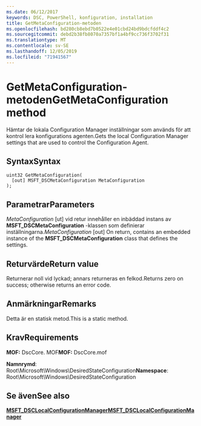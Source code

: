 ```yaml
---
ms.date: 06/12/2017
keywords: DSC, PowerShell, konfiguration, installation
title: GetMetaConfiguration-metoden
ms.openlocfilehash: bd280cb8ebd7b0522e4e01cbd24bd9bdcfddf4c2
ms.sourcegitcommit: debd2b38fb8070a7357bf1a4bf9cc736f3702f31
ms.translationtype: MT
ms.contentlocale: sv-SE
ms.lasthandoff: 12/05/2019
ms.locfileid: "71941567"
---
```

# <a name="getmetaconfiguration-method"></a><span data-ttu-id="646a1-103">GetMetaConfiguration-metoden</span><span class="sxs-lookup"><span data-stu-id="646a1-103">GetMetaConfiguration method</span></span>

<span data-ttu-id="646a1-104">Hämtar de lokala Configuration Manager inställningar som används för att kontrol lera konfigurations agenten.</span><span class="sxs-lookup"><span data-stu-id="646a1-104">Gets the local Configuration Manager settings that are used to control the Configuration Agent.</span></span>

## <a name="syntax"></a><span data-ttu-id="646a1-105">Syntax</span><span class="sxs-lookup"><span data-stu-id="646a1-105">Syntax</span></span>

```mof
uint32 GetMetaConfiguration(
  [out] MSFT_DSCMetaConfiguration MetaConfiguration
);
```

## <a name="parameters"></a><span data-ttu-id="646a1-106">Parametrar</span><span class="sxs-lookup"><span data-stu-id="646a1-106">Parameters</span></span>

<span data-ttu-id="646a1-107">*MetaConfiguration* \[ut\] vid retur innehåller en inbäddad instans av **MSFT_DSCMetaConfiguration** -klassen som definierar inställningarna.</span><span class="sxs-lookup"><span data-stu-id="646a1-107">*MetaConfiguration* \[out\] On return, contains an embedded instance of the **MSFT_DSCMetaConfiguration** class that defines the settings.</span></span>

## <a name="return-value"></a><span data-ttu-id="646a1-108">Returvärde</span><span class="sxs-lookup"><span data-stu-id="646a1-108">Return value</span></span>

<span data-ttu-id="646a1-109">Returnerar noll vid lyckad; annars returneras en felkod.</span><span class="sxs-lookup"><span data-stu-id="646a1-109">Returns zero on success; otherwise returns an error code.</span></span>

## <a name="remarks"></a><span data-ttu-id="646a1-110">Anmärkningar</span><span class="sxs-lookup"><span data-stu-id="646a1-110">Remarks</span></span>

<span data-ttu-id="646a1-111">Detta är en statisk metod.</span><span class="sxs-lookup"><span data-stu-id="646a1-111">This is a static method.</span></span>

## <a name="requirements"></a><span data-ttu-id="646a1-112">Krav</span><span class="sxs-lookup"><span data-stu-id="646a1-112">Requirements</span></span>

<span data-ttu-id="646a1-113">**MOF:** DscCore. MOF</span><span class="sxs-lookup"><span data-stu-id="646a1-113">**MOF:** DscCore.mof</span></span>

<span data-ttu-id="646a1-114">**Namnrymd**: Root\Microsoft\Windows\DesiredStateConfiguration</span><span class="sxs-lookup"><span data-stu-id="646a1-114">**Namespace**: Root\Microsoft\Windows\DesiredStateConfiguration</span></span>

## <a name="see-also"></a><span data-ttu-id="646a1-115">Se även</span><span class="sxs-lookup"><span data-stu-id="646a1-115">See also</span></span>

[<span data-ttu-id="646a1-116">**MSFT_DSCLocalConfigurationManager**</span><span class="sxs-lookup"><span data-stu-id="646a1-116">**MSFT_DSCLocalConfigurationManager**</span></span>](msft-dsclocalconfigurationmanager.md)
